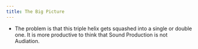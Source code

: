 ```yaml
---
title: The Big Picture
---
```


- The problem is that this triple helix gets squashed into a single or double one. It is more productive to think that Sound Production is not Audiation.
